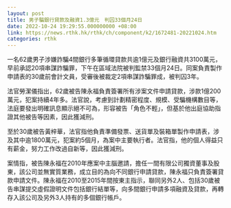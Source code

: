 ```yaml
---
layout: post
title: 男子騙銀行貸款及融資1.3億元　判囚33個月24日
date: 2022-10-24 19:29:55.000000000 +08:00
link: https://news.rthk.hk/rthk/ch/component/k2/1672481-20221024.htm
categories: rthk
---
```


一名62歲男子涉嫌詐騙4間銀行多筆循環貸款共逾1億元及銀行融資共3100萬元，早前承認20項串謀詐騙罪，下午在區域法院被判監禁33個月24日。同案負責製作申請表的30歲前會計文員，受審後被裁定2項串謀詐騙罪成，被判囚3年。

法官勞潔儀指出，62歲被告陳永福負責簽署所有涉案文件申請貸款，涉款1億200萬元，犯案持續4年多。法官說，考慮到計劃精密程度、規模、受騙機構數目等，法庭要發出明確訊息顯示絕不可為，形容被告「角色不輕」，但基於他出庭協助指證其他被告等因素，因此獲減刑。

至於30歲被告黃梓華，法官指他負責準備發票、送貨單及裝箱單製作申請表，涉及其中逾1800萬元，犯案約5個月，為案中主要執行者。法官指，他的個人得益只有薪金，努力工作改過自新等，因此獲減刑。

案情指，被告陳永福在2010年應案中主腦邀請，擔任一間有限公司獨資董事及股東，該公司並無實質業務，成立目的為向不同銀行申請貸款，陳永福只負責簽署貸款申請文件。陳永福在2010至2015年間按東主指示，聯同另外2人、包括30歲被告串謀提交虛假證明文件包括銀行結單等，向多間銀行申請多項融資及貸款，再轉存入該公司及另外3人持有的多個銀行帳戶。

